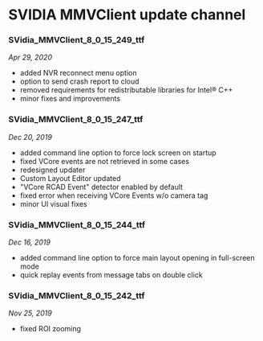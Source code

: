 # SVIDIA MMVClient update channel


### SVidia_MMVClient_8_0_15_249_ttf
*Apr 29, 2020*
- added NVR reconnect menu option
- option to send crash report to cloud
- removed requirements for redistributable libraries for Intel® C++
- minor fixes and improvements

### SVidia_MMVClient_8_0_15_247_ttf
*Dec 20, 2019*
- added command line option to force lock screen on startup
- fixed VCore events are not retrieved in some cases
- redesigned updater
- Custom Layout Editor updated
- "VCore RCAD Event" detector enabled by default
- fixed error when receiving VCore Events w/o camera tag
- minor UI visual fixes

### SVidia_MMVClient_8_0_15_244_ttf
*Dec 16, 2019*
- added command line option to force main layout opening in full-screen mode
- quick replay events from message tabs on double click

### SVidia_MMVClient_8_0_15_242_ttf
*Nov 25, 2019*
- fixed ROI zooming

